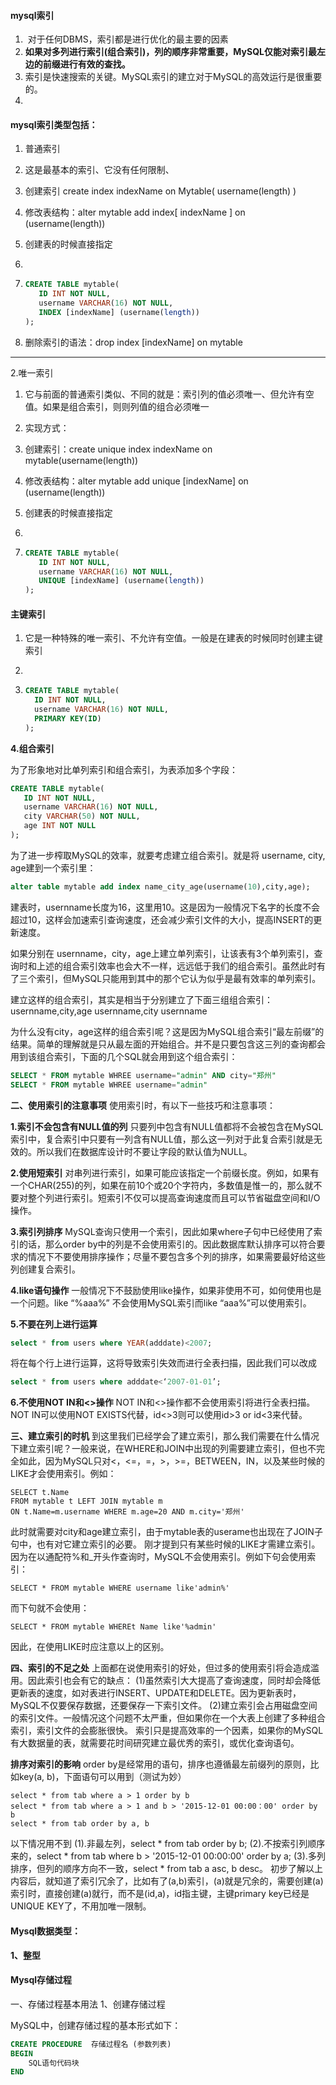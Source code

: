 #### mysql索引

1. ​	对于任何DBMS，索引都是进行优化的最主要的因素
2. **如果对多列进行索引(组合索引)，列的顺序非常重要，MySQL仅能对索引最左边的前缀进行有效的查找。**
3. 索引是快速搜索的关键。MySQL索引的建立对于MySQL的高效运行是很重要的。
4. 

#### mysql索引类型包括：

1. 普通索引	

2.    这是最基本的索引、它没有任何限制、

3. 创建索引   create index indexName on Mytable( username(length) )

4. 修改表结构：alter mytable add index[ indexName ] on (username(length))

5. 创建表的时候直接指定

6. 

7. ```sql
   CREATE TABLE mytable( 
      ID INT NOT NULL, 
      username VARCHAR(16) NOT NULL, 
      INDEX [indexName] (username(length)) 
   ); 
   ```

8. 删除索引的语法：drop  index [indexName] on mytable

------

2.唯一索引

1. 它与前面的普通索引类似、不同的就是：索引列的值必须唯一、但允许有空值。如果是组合索引，则则列值的组合必须唯一

2. 实现方式：

3. 创建索引：create unique index indexName on mytable(username(length))

4. 修改表结构：alter mytable add unique [indexName] on (username(length))

5. 创建表的时候直接指定

6. 

7. ```sql
   CREATE TABLE mytable( 
      ID INT NOT NULL, 
      username VARCHAR(16) NOT NULL, 
      UNIQUE [indexName] (username(length)) 
   ); 
   ```

#### 主键索引

1. 它是一种特殊的唯一索引、不允许有空值。一般是在建表的时候同时创建主键索引

2. 

3. ```sql
   CREATE TABLE mytable( 
     ID INT NOT NULL, 
     username VARCHAR(16) NOT NULL, 
     PRIMARY KEY(ID) 
   ); 
   ```

**4.组合索引**

为了形象地对比单列索引和组合索引，为表添加多个字段：

```sql
CREATE TABLE mytable( 
   ID INT NOT NULL, 
   username VARCHAR(16) NOT NULL, 
   city VARCHAR(50) NOT NULL, 
   age INT NOT NULL 
); 
```

为了进一步榨取MySQL的效率，就要考虑建立组合索引。就是将 username, city, age建到一个索引里：

```sql
alter table mytable add index name_city_age(username(10),city,age);
```

建表时，usernname长度为16，这里用10。这是因为一般情况下名字的长度不会超过10，这样会加速索引查询速度，还会减少索引文件的大小，提高INSERT的更新速度。

如果分别在 usernname，city，age上建立单列索引，让该表有3个单列索引，查询时和上述的组合索引效率也会大不一样，远远低于我们的组合索引。虽然此时有了三个索引，但MySQL只能用到其中的那个它认为似乎是最有效率的单列索引。

建立这样的组合索引，其实是相当于分别建立了下面三组组合索引：
usernname,city,age
usernname,city
usernname

为什么没有city，age这样的组合索引呢？这是因为MySQL组合索引“最左前缀”的结果。简单的理解就是只从最左面的开始组合。并不是只要包含这三列的查询都会用到该组合索引，下面的几个SQL就会用到这个组合索引：

```sql
SELECT * FROM mytable WHREE username="admin" AND city="郑州"
SELECT * FROM mytable WHREE username="admin"
```

**二、使用索引的注意事项**
使用索引时，有以下一些技巧和注意事项：

**1.索引不会包含有NULL值的列**
只要列中包含有NULL值都将不会被包含在MySQL索引中，复合索引中只要有一列含有NULL值，那么这一列对于此复合索引就是无效的。所以我们在数据库设计时不要让字段的默认值为NULL。

**2.使用短索引**
对串列进行索引，如果可能应该指定一个前缀长度。例如，如果有一个CHAR(255)的列，如果在前10个或20个字符内，多数值是惟一的，那么就不要对整个列进行索引。短索引不仅可以提高查询速度而且可以节省磁盘空间和I/O操作。

**3.索引列排序**
MySQL查询只使用一个索引，因此如果where子句中已经使用了索引的话，那么order by中的列是不会使用索引的。因此数据库默认排序可以符合要求的情况下不要使用排序操作；尽量不要包含多个列的排序，如果需要最好给这些列创建复合索引。

**4.like语句操作**
一般情况下不鼓励使用like操作，如果非使用不可，如何使用也是一个问题。like “%aaa%” 不会使用MySQL索引而like “aaa%”可以使用索引。

**5.不要在列上进行运算**

```sql
select * from users where YEAR(adddate)<2007; 
```

将在每个行上进行运算，这将导致索引失效而进行全表扫描，因此我们可以改成

```sql
select * from users where adddate<‘2007-01-01’;  
```

**6.不使用NOT IN和<>操作**
NOT IN和<>操作都不会使用索引将进行全表扫描。NOT IN可以使用NOT EXISTS代替，id<>3则可以使用id>3 or id<3来代替。

**三、建立索引的时机**
到这里我们已经学会了建立索引，那么我们需要在什么情况下建立索引呢？一般来说，在WHERE和JOIN中出现的列需要建立索引，但也不完全如此，因为MySQL只对<，<=，=，>，>=，BETWEEN，IN，以及某些时候的LIKE才会使用索引。例如：

```
SELECT t.Name
FROM mytable t LEFT JOIN mytable m 
ON t.Name=m.username WHERE m.age=20 AND m.city='郑州'
```

此时就需要对city和age建立索引，由于mytable表的userame也出现在了JOIN子句中，也有对它建立索引的必要。
刚才提到只有某些时候的LIKE才需建立索引。因为在以通配符%和_开头作查询时，MySQL不会使用索引。例如下句会使用索引：

```
SELECT * FROM mytable WHERE username like'admin%'
```

而下句就不会使用：

```
SELECT * FROM mytable WHEREt Name like'%admin'
```

因此，在使用LIKE时应注意以上的区别。

**四、索引的不足之处**
上面都在说使用索引的好处，但过多的使用索引将会造成滥用。因此索引也会有它的缺点：
(1)虽然索引大大提高了查询速度，同时却会降低更新表的速度，如对表进行INSERT、UPDATE和DELETE。因为更新表时，MySQL不仅要保存数据，还要保存一下索引文件。
(2)建立索引会占用磁盘空间的索引文件。一般情况这个问题不太严重，但如果你在一个大表上创建了多种组合索引，索引文件的会膨胀很快。
索引只是提高效率的一个因素，如果你的MySQL有大数据量的表，就需要花时间研究建立最优秀的索引，或优化查询语句。

**排序对索引的影响**
order by是经常用的语句，排序也遵循最左前缀列的原则，比如key(a, b)，下面语句可以用到（测试为妙）

```
select * from tab where a > 1 order by b
select * from tab where a > 1 and b > '2015-12-01 00:00：00' order by b
select * from tab order by a, b
```

以下情况用不到
(1).非最左列，select * from tab order by b;
(2).不按索引列顺序来的，select * from tab where b > '2015-12-01 00:00:00' order by a;
(3).多列排序，但列的顺序方向不一致，select * from tab a asc, b desc。
初步了解以上内容后，就知道了索引冗余了，比如有了(a,b)索引，(a)就是冗余的，需要创建(a)索引时，直接创建(a)就行，而不是(id,a)，id指主键，主键primary key已经是UNIQUE KEY了，不用加唯一限制。

#### Mysql数据类型：

**1、整型**

#### Mysql存储过程

一、存储过程基本用法
1、创建存储过程

MySQL中，创建存储过程的基本形式如下：

```sql
CREATE PROCEDURE  存储过程名 (参数列表)
BEGIN
    SQL语句代码块
END
```